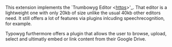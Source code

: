 This extension implements the `Trumbowyg Editor <[https](https://alex-d.github.io/Trumbowyg/)>'_. That editor is a lightweight one with only 20kb of size unlike the usual 40kb other editors need. It still offers a lot of features via plugins inlcuding speechrecognition, for example.

Typowyg furthermore offers a plugin that allows the user to browse, upload, select and ultimatly embed or link content from their Google Drive.
